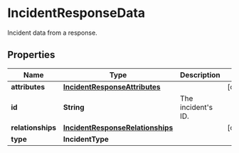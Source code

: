 

# IncidentResponseData

Incident data from a response.

## Properties

Name | Type | Description | Notes
------------ | ------------- | ------------- | -------------
**attributes** | [**IncidentResponseAttributes**](IncidentResponseAttributes.md) |  |  [optional]
**id** | **String** | The incident&#39;s ID. | 
**relationships** | [**IncidentResponseRelationships**](IncidentResponseRelationships.md) |  |  [optional]
**type** | **IncidentType** |  | 




